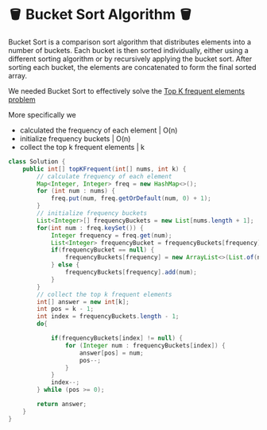 # 🪣 Bucket Sort Algorithm 🪣

Bucket Sort is a comparison sort algorithm that distributes elements into a number of buckets. Each bucket is then sorted individually, either using a different sorting algorithm or by recursively applying the bucket sort. After sorting each bucket, the elements are concatenated to form the final sorted array.

We needed Bucket Sort to effectively solve the [Top K frequent elements problem](https://leetcode.com/problems/top-k-frequent-elements)

More specifically we 
* calculated the frequency of each element | O(n)
* initialize frequency buckets | O(n)
* collect the top k frequent elements | k


```java
class Solution {
    public int[] topKFrequent(int[] nums, int k) {
        // calculate frequency of each element
        Map<Integer, Integer> freq = new HashMap<>();
        for (int num : nums) {
            freq.put(num, freq.getOrDefault(num, 0) + 1);
        }
        // initialize frequency buckets
        List<Integer>[] frequencyBuckets = new List[nums.length + 1];
        for(int num : freq.keySet()) {
            Integer frequency = freq.get(num);
            List<Integer> frequencyBucket = frequencyBuckets[frequency];
            if(frequencyBucket == null) {
                frequencyBuckets[frequency] = new ArrayList<>(List.of(num));
            } else {
                frequencyBuckets[frequency].add(num);
            }
        }
        // collect the top k frequent elements
        int[] answer = new int[k];
        int pos = k - 1;
        int index = frequencyBuckets.length - 1;
        do{

            if(frequencyBuckets[index] != null) {
                for (Integer num : frequencyBuckets[index]) {
                    answer[pos] = num;
                    pos--;
                }
            }
            index--;
        } while (pos >= 0);

        return answer;
    }
}
```